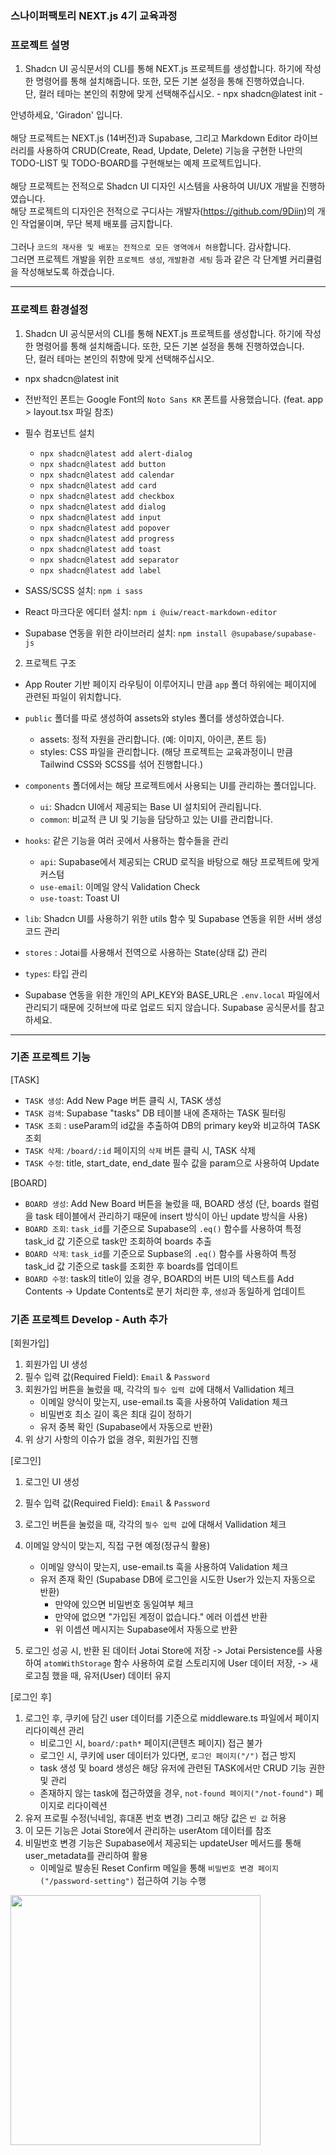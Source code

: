 ### 스나이퍼팩토리 NEXT.js 4기 교육과정

### 프로젝트 설명

1. Shadcn UI 공식문서의 CLI를 통해 NEXT.js 프로젝트를 생성합니다. 하기에 작성한 명령어를 통해 설치해줍니다. 또한, 모든 기본 설정을 통해 진행하였습니다.
   <br /> 단, 컬러 테마는 본인의 취향에 맞게 선택해주십시오. - npx shadcn@latest init -

안녕하세요, 'Giradon' 입니다. <br />
<br />
해당 프로젝트는 NEXT.js (14버전)과 Supabase, 그리고 Markdown Editor 라이브러리를 사용하여 CRUD(Create, Read, Update, Delete) 기능을 구현한 나만의 TODO-LIST 및 TODO-BOARD를 구현해보는 예제 프로젝트입니다. <br />
<br />
해당 프로젝트는 전적으로 Shadcn UI 디자인 시스템을 사용하여 UI/UX 개발을 진행하였습니다. <br />
해당 프로젝트의 디자인은 전적으로 구디사는 개발자(https://github.com/9Diin)의 개인 작업물이며, 무단 복제 배포를 금지합니다. <br />
<br />
그러나 `코드의 재사용 및 배포는 전적으로 모든 영역에서 허용`합니다. 감사합니다. <br />
그러면 프로젝트 개발을 위한 `프로젝트 생성`, `개발환경 세팅` 등과 같은 각 단계별 커리큘럼을 작성해보도록 하겠습니다.

---

### 프로젝트 환경설정

1. Shadcn UI 공식문서의 CLI를 통해 NEXT.js 프로젝트를 생성합니다. 하기에 작성한 명령어를 통해 설치해줍니다. 또한, 모든 기본 설정을 통해 진행하였습니다. <br />
   단, 컬러 테마는 본인의 취향에 맞게 선택해주십시오.

-   npx shadcn@latest init
-   전반적인 폰트는 Google Font의 `Noto Sans KR` 폰트를 사용했습니다. (feat. app > layout.tsx 파일 참조)
-   필수 컴포넌트 설치

    -   `npx shadcn@latest add alert-dialog`
    -   `npx shadcn@latest add button`
    -   `npx shadcn@latest add calendar`
    -   `npx shadcn@latest add card`
    -   `npx shadcn@latest add checkbox`
    -   `npx shadcn@latest add dialog`
    -   `npx shadcn@latest add input`
    -   `npx shadcn@latest add popover`
    -   `npx shadcn@latest add progress`
    -   `npx shadcn@latest add toast`
    -   `npx shadcn@latest add separator`
    -   `npx shadcn@latest add label`

-   SASS/SCSS 설치: `npm i sass`
-   React 마크다운 에디터 설치: `npm i @uiw/react-markdown-editor`
-   Supabase 연동을 위한 라이브러리 설치: `npm install @supabase/supabase-js`

2. 프로젝트 구조

-   App Router 기반 페이지 라우팅이 이루어지니 만큼 `app` 폴더 하위에는 페이지에 관련된 파일이 위치합니다.
-   `public` 폴더를 따로 생성하여 assets와 styles 폴더를 생성하였습니다.
    -   assets: 정적 자원을 관리합니다. (예: 이미지, 아이콘, 폰트 등)
    -   styles: CSS 파일을 관리합니다. (해당 프로젝트는 교육과정이니 만큼 Tailwind CSS와 SCSS를 섞어 진행합니다.)
-   `components` 폴더에서는 해당 프로젝트에서 사용되는 UI를 관리하는 폴더입니다.

    -   `ui`: Shadcn UI에서 제공되는 Base UI 설치되어 관리됩니다.
    -   `common`: 비교적 큰 UI 및 기능을 담당하고 있는 UI를 관리합니다.

-   `hooks`: 같은 기능을 여러 곳에서 사용하는 함수들을 관리

    -   `api`: Supabase에서 제공되는 CRUD 로직을 바탕으로 해당 프로젝트에 맞게 커스텀
    -   `use-email`: 이메일 양식 Validation Check
    -   `use-toast`: Toast UI

-   `lib`: Shadcn UI를 사용하기 위한 utils 함수 및 Supabase 연동을 위한 서버 생성 코드 관리
-   `stores` : Jotai를 사용해서 전역으로 사용하는 State(상태 값) 관리
-   `types`: 타입 관리

-   Supabase 연동을 위한 개인의 API_KEY와 BASE_URL은 `.env.local` 파일에서 관리되기 때문에 깃허브에 따로 업로드 되지 않습니다. Supabase 공식문서를 참고하세요.

---

### 기존 프로젝트 기능

[TASK]

-   `TASK 생성`: Add New Page 버튼 클릭 시, TASK 생성
-   `TASK 검색`: Supabase "tasks" DB 테이블 내에 존재하는 TASK 필터링
-   `TASK 조회` : useParam의 id값을 추출하여 DB의 primary key와 비교하여 TASK 조회
-   `TASK 삭제`: `/board/:id` 페이지의 `삭제` 버튼 클릭 시, TASK 삭제
-   `TASK 수정`: title, start_date, end_date 필수 값을 param으로 사용하여 Update

[BOARD]

-   `BOARD 생성`: Add New Board 버튼을 눌렀을 때, BOARD 생성 (단, boards 컬럼을 task 테이블에서 관리하기 때문에 insert 방식이 아닌 update 방식을 사용)
-   `BOARD 조회`: `task_id`를 기준으로 Supabase의 `.eq()` 함수를 사용하여 특정 task_id 값 기준으로 task만 조회하여 boards 추출
-   `BOARD 삭제`: `task_id`를 기준으로 Supbase의 `.eq()` 함수를 사용하여 특정 task_id 값 기준으로 task를 조회한 후 boards를 업데이트
-   `BOARD 수정`: task의 title이 있을 경우, BOARD의 버튼 UI의 텍스트를 Add Contents -> Update Contents로 분기 처리한 후, `생성`과 동일하게 업데이트

### 기존 프로젝트 Develop - Auth 추가

[회원가입]

1. 회원가입 UI 생성
2. 필수 입력 값(Required Field): `Email` & `Password`
3. 회원가입 버튼을 눌렀을 때, 각각의 `필수 입력 값`에 대해서 Vallidation 체크
    - 이메일 양식이 맞는지, use-email.ts 훅을 사용하여 Validation 체크
    - 비밀번호 최소 길이 혹은 최대 길이 정하기
    - 유저 중복 확인 (Supabase에서 자동으로 반환)
4. 위 상기 사항의 이슈가 없을 경우, 회원가입 진행

[로그인]

1. 로그인 UI 생성
2. 필수 입력 값(Required Field): `Email` & `Password`
3. 로그인 버튼을 눌렀을 때, 각각의 `필수 입력 값`에 대해서 Vallidation 체크
4. 이메일 양식이 맞는지, 직접 구현 예정(정규식 활용)

    - 이메일 양식이 맞는지, use-email.ts 훅을 사용하여 Validation 체크
    - 유저 존재 확인 (Supabase DB에 로그인을 시도한 User가 있는지 자동으로 반환)
        - 만약에 있으면 비밀번호 동일여부 체크
        - 만약에 없으면 "가입된 계정이 없습니다." 에러 이셉션 반환
        - 위 이셉션 메시지는 Supabase에서 자동으로 반환

5. 로그인 성공 시, 반환 된 데이터 Jotai Store에 저장 -> Jotai Persistence를 사용하여 `atomWithStorage` 함수 사용하여 로컬 스토리지에 User 데이터 저장, -> 새로고침 했을 때, 유저(User) 데이터 유지

[로그인 후]

1. 로그인 후, 쿠키에 담긴 user 데이터를 기준으로 middleware.ts 파일에서 페이지 리다이렉션 관리
    - 비로그인 시, `board/:path*` 페이지(콘텐츠 페이지) 접근 불가
    - 로그인 시, 쿠키에 user 데이터가 있다면, `로그인 페이지("/")` 접근 방지
    - task 생성 및 board 생성은 해당 유저에 관련된 TASK에서만 CRUD 기능 권한 및 관리
    - 존재하지 않는 task에 접근하였을 경우, `not-found 페이지("/not-found")` 페이지로 리다이렉션
2. 유저 프로필 수정(닉네임, 휴대폰 번호 변경) 그리고 해당 값은 `빈 값` 허용
3. 이 모든 기능은 Jotai Store에서 관리하는 userAtom 데이터를 참조
4. 비밀번호 변경 기능은 Supabase에서 제공되는 updateUser 메서드를 통해 user_metadata를 관리하여 활용
    - 이메일로 발송된 Reset Confirm 메일을 통해 `비밀번호 변경 페이지("/password-setting")` 접근하여 기능 수행

<img width='400' alt= '' src='https://github.com/user-attachments/assets/0d98d7ae-720f-48db-a668-bcdff34f94fa'>
